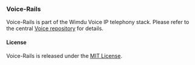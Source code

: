 ### Voice-Rails

Voice-Rails is part of the Wimdu Voice IP telephony stack.
Please refer to the central [Voice repository](https://github.com/fwoeck/voice) for details.

#### License

Voice-Rails is released under the [MIT License](LICENSE).
